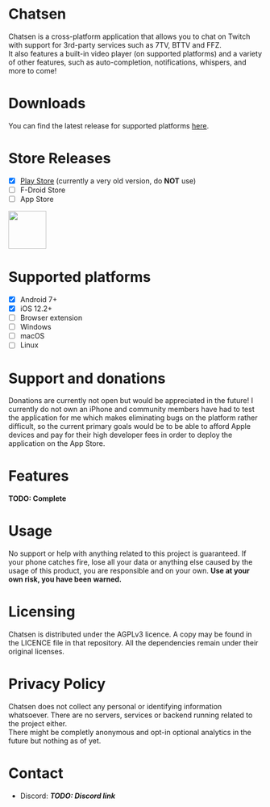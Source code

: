 # Chatsen

Chatsen is a cross-platform application that allows you to chat on Twitch with support for 3rd-party services such as 7TV, BTTV and FFZ.  
It also features a built-in video player (on supported platforms) and a variety of other features, such as auto-completion, notifications, whispers, and more to come!

# Downloads
You can find the latest release for supported platforms [here](https://github.com/Chatsen/chatsen/releases).

# Store Releases
- [x] [Play Store](https://play.google.com/store/apps/details?id=com.chatsen.chatsen) (currently a very old version, do **NOT** use)
- [ ] F-Droid Store
- [ ] App Store  
  
[<img height="75" src="https://play.google.com/intl/en_us/badges/images/generic/en_badge_web_generic.png">](https://play.google.com/store/apps/details?id=com.chatsen.chatsen)

# Supported platforms

- [x] Android 7+  
- [x] iOS 12.2+  
- [ ] Browser extension  
- [ ] Windows  
- [ ] macOS  
- [ ] Linux

# Support and donations

Donations are currently not open but would be appreciated in the future!
I currently do not own an iPhone and community members have had to test the application for me which makes eliminating bugs on the platform rather difficult, so the current primary goals would be to be able to afford Apple devices and pay for their high developer fees in order to deploy the application on the App Store.

# Features

**TODO: Complete**

# Usage

No support or help with anything related to this project is guaranteed. If your phone catches fire, lose all your data or anything else caused by the usage of this product, you are responsible and on your own.
**Use at your own risk, you have been warned.**

# Licensing

Chatsen is distributed under the AGPLv3 licence. A copy may be found in the LICENCE file in that repository. All the dependencies remain under their original licenses.

# Privacy Policy

Chatsen does not collect any personal or identifying information whatsoever. There are no servers, services or backend running related to the project either.  
There might be completly anonymous and opt-in optional analytics in the future but nothing as of yet.

# Contact

* Discord: **_TODO: Discord link_**
